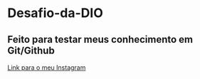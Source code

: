 # Desafio-da-DIO
## Feito para testar meus conhecimento em Git/Github

[Link para o meu Instagram](https://instagram.com/dynhonoblett)
